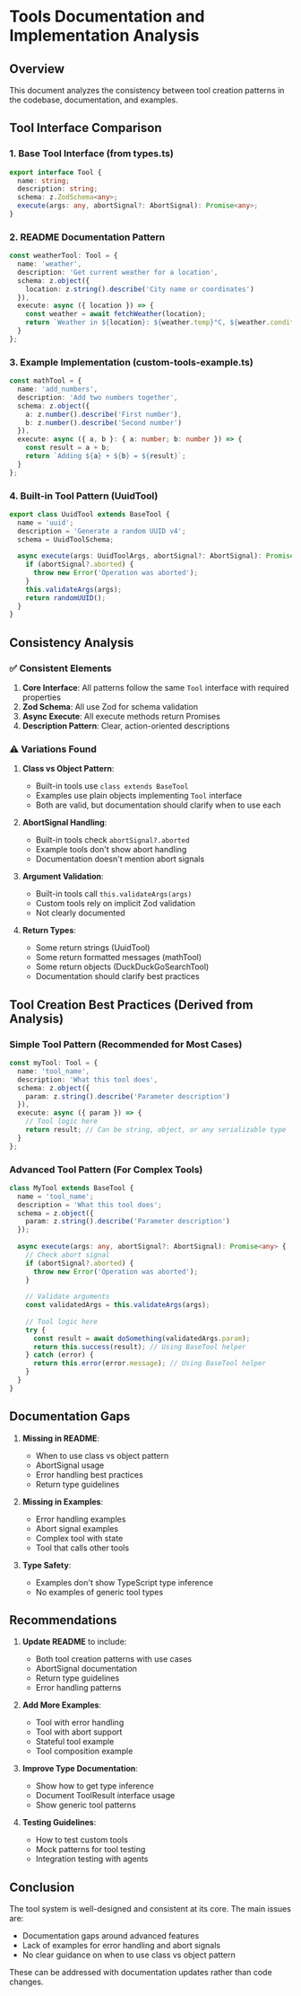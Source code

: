 # Tools Documentation and Implementation Analysis

## Overview
This document analyzes the consistency between tool creation patterns in the codebase, documentation, and examples.

## Tool Interface Comparison

### 1. Base Tool Interface (from types.ts)
```typescript
export interface Tool {
  name: string;
  description: string;
  schema: z.ZodSchema<any>;
  execute(args: any, abortSignal?: AbortSignal): Promise<any>;
}
```

### 2. README Documentation Pattern
```typescript
const weatherTool: Tool = {
  name: 'weather',
  description: 'Get current weather for a location',
  schema: z.object({
    location: z.string().describe('City name or coordinates')
  }),
  execute: async ({ location }) => {
    const weather = await fetchWeather(location);
    return `Weather in ${location}: ${weather.temp}°C, ${weather.condition}`;
  }
};
```

### 3. Example Implementation (custom-tools-example.ts)
```typescript
const mathTool = {
  name: 'add_numbers',
  description: 'Add two numbers together',
  schema: z.object({
    a: z.number().describe('First number'),
    b: z.number().describe('Second number')
  }),
  execute: async ({ a, b }: { a: number; b: number }) => {
    const result = a + b;
    return `Adding ${a} + ${b} = ${result}`;
  }
};
```

### 4. Built-in Tool Pattern (UuidTool)
```typescript
export class UuidTool extends BaseTool {
  name = 'uuid';
  description = 'Generate a random UUID v4';
  schema = UuidToolSchema;
  
  async execute(args: UuidToolArgs, abortSignal?: AbortSignal): Promise<string> {
    if (abortSignal?.aborted) {
      throw new Error('Operation was aborted');
    }
    this.validateArgs(args);
    return randomUUID();
  }
}
```

## Consistency Analysis

### ✅ Consistent Elements

1. **Core Interface**: All patterns follow the same `Tool` interface with required properties
2. **Zod Schema**: All use Zod for schema validation
3. **Async Execute**: All execute methods return Promises
4. **Description Pattern**: Clear, action-oriented descriptions

### ⚠️ Variations Found

1. **Class vs Object Pattern**:
   - Built-in tools use `class extends BaseTool`
   - Examples use plain objects implementing `Tool` interface
   - Both are valid, but documentation should clarify when to use each

2. **AbortSignal Handling**:
   - Built-in tools check `abortSignal?.aborted`
   - Example tools don't show abort handling
   - Documentation doesn't mention abort signals

3. **Argument Validation**:
   - Built-in tools call `this.validateArgs(args)`
   - Custom tools rely on implicit Zod validation
   - Not clearly documented

4. **Return Types**:
   - Some return strings (UuidTool)
   - Some return formatted messages (mathTool)
   - Some return objects (DuckDuckGoSearchTool)
   - Documentation should clarify best practices

## Tool Creation Best Practices (Derived from Analysis)

### Simple Tool Pattern (Recommended for Most Cases)
```typescript
const myTool: Tool = {
  name: 'tool_name',
  description: 'What this tool does',
  schema: z.object({
    param: z.string().describe('Parameter description')
  }),
  execute: async ({ param }) => {
    // Tool logic here
    return result; // Can be string, object, or any serializable type
  }
};
```

### Advanced Tool Pattern (For Complex Tools)
```typescript
class MyTool extends BaseTool {
  name = 'tool_name';
  description = 'What this tool does';
  schema = z.object({
    param: z.string().describe('Parameter description')
  });
  
  async execute(args: any, abortSignal?: AbortSignal): Promise<any> {
    // Check abort signal
    if (abortSignal?.aborted) {
      throw new Error('Operation was aborted');
    }
    
    // Validate arguments
    const validatedArgs = this.validateArgs(args);
    
    // Tool logic here
    try {
      const result = await doSomething(validatedArgs.param);
      return this.success(result); // Using BaseTool helper
    } catch (error) {
      return this.error(error.message); // Using BaseTool helper
    }
  }
}
```

## Documentation Gaps

1. **Missing in README**:
   - When to use class vs object pattern
   - AbortSignal usage
   - Error handling best practices
   - Return type guidelines

2. **Missing in Examples**:
   - Error handling examples
   - Abort signal examples
   - Complex tool with state
   - Tool that calls other tools

3. **Type Safety**:
   - Examples don't show TypeScript type inference
   - No examples of generic tool types

## Recommendations

1. **Update README** to include:
   - Both tool creation patterns with use cases
   - AbortSignal documentation
   - Return type guidelines
   - Error handling patterns

2. **Add More Examples**:
   - Tool with error handling
   - Tool with abort support
   - Stateful tool example
   - Tool composition example

3. **Improve Type Documentation**:
   - Show how to get type inference
   - Document ToolResult interface usage
   - Show generic tool patterns

4. **Testing Guidelines**:
   - How to test custom tools
   - Mock patterns for tool testing
   - Integration testing with agents

## Conclusion

The tool system is well-designed and consistent at its core. The main issues are:
- Documentation gaps around advanced features
- Lack of examples for error handling and abort signals
- No clear guidance on when to use class vs object pattern

These can be addressed with documentation updates rather than code changes. 